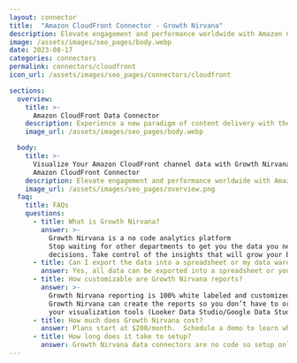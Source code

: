 ```yaml
---
layout: connector
title:  "Amazon CloudFront Connector - Growth Nirvana"
description: Elevate engagement and performance worldwide with Amazon CloudFront – your gateway to global content delivery for data, videos, applications, and APIs.
image: /assets/images/seo_pages/body.webp
date: 2023-08-17
categories: connectors
permalink: connectors/cloudfront
icon_url: /assets/images/seo_pages/connectors/cloudfront

sections:
  overview:
    title: >-
      Amazon CloudFront Data Connector
    description: Experience a new paradigm of content delivery with the Amazon CloudFront connector. Seamlessly distribute data, captivating videos, dynamic applications, and APIs to your audience across the world. Harness the power of our cutting-edge global edge locations for unparalleled low-latency access and lightning-fast transfer speeds. Elevate user engagement, boost performance, and ensure security, all with Amazon CloudFront.
    image_url: /assets/images/seo_pages/body.webp

  body:
    title: >-
      Visualize Your Amazon CloudFront channel data with Growth Nirvana's
      Amazon CloudFront Connector
    description: Elevate engagement and performance worldwide with Amazon CloudFront – your gateway to global content delivery for data, videos, applications, and APIs.
    image_url: /assets/images/seo_pages/overview.png
  faq:
    title: FAQs
    questions:
      - title: What is Growth Nirvana?
        answer: >-
          Growth Nirvana is a no code analytics platform 
          Stop waiting for other departments to get you the data you need to make critical business 
          decisions. Take control of the insights that will grow your business.
      - title: Can I export the data into a spreadsheet or my data warehouse?
        answer: Yes, all data can be exported into a spreadsheet or your data warehouse (Google BigQuery, AWS, Snowflake, Azure, etc)
      - title: How customizable are Growth Nirvana reports?
        answer: >-
          Growth Nirvana reporting is 100% white labeled and customized to your specifications.
          Growth Nirvana can create the reports so you don’t have to or you can connect
          your visualization tools (Looker Data Studio/Google Data Studio, Tableau, PowerBI, etc) to Growth Nirvana.
      - title: How much does Growth Nirvana cost?
        answer: Plans start at $200/month.  Schedule a demo to learn what plan is best for you.
      - title: How long does it take to setup?
        answer: Growth Nirvana data connectors are no code so setup only requires a few clicks.
---
```

